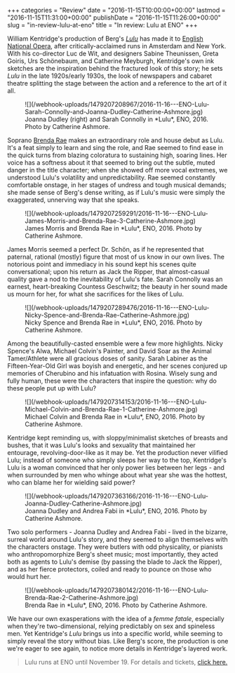 +++
categories = "Review"
date = "2016-11-15T10:00:00+00:00"
lastmod = "2016-11-15T11:31:00+00:00"
publishDate = "2016-11-15T11:26:00+00:00"
slug = "in-review-lulu-at-eno"
title = "In review: Lulu at ENO"
+++

William Kentridge's production of Berg's [*Lulu*](https://www.eno.org/whats-on/lulu/) has made it to [English National Opera](/scene/companies/english-national-opera/), after critically-acclaimed runs in Amsterdam and New York. With his co-director Luc de Wit, and designers Sabine Theunissen, Greta Goiris, Urs Schönebaum, and Catherine Meyburgh, Kentridge's own ink sketches are the inspiration behind the fractured look of this story; he sets *Lulu* in the late 1920s/early 1930s, the look of newspapers and cabaret theatre splitting the stage between the action and a reference to the art of it all.

<figure data-type="image">
![](/webhook-uploads/1479207208967/2016-11-16---ENO-Lulu-Sarah-Connolly-and-Joanna-Dudley-Catherine-Ashmore.jpg)
<figcaption>Joanna Dudley (right) and Sarah Connolly in *Lulu*, ENO, 2016. Photo by Catherine Ashmore.</figcaption>
</figure>

Soprano [Brenda Rae](/scene/people/brenda-rae/) makes an extraordinary role and house debut as Lulu. It's a feat simply to learn and sing the role, and Rae seemed to find ease in the quick turns from blazing coloratura to sustaining high, soaring lines. Her voice has a softness about it that seemed to bring out the subtle, muted danger in the title character; when she showed off more vocal extremes, we understood Lulu's volatility and unpredictability. Rae seemed constantly comfortable onstage, in her stages of undress and tough musical demands; she made sense of Berg's dense writing, as if Lulu's music were simply the exaggerated, unnerving way that she speaks. 

<figure data-type="image">
![](/webhook-uploads/1479207259291/2016-11-16---ENO-Lulu-James-Morris-and-Brenda-Rae-3-Catherine-Ashmore.jpg)
<figcaption>James Morris and Brenda Rae in *Lulu*, ENO, 2016. Photo by Catherine Ashmore.</figcaption>
</figure>

James Morris seemed a perfect Dr. Schön, as if he represented that paternal, rational (mostly) figure that most of us know in our own lives. The notorious point and immediacy in his sound kept his scenes quite conversational; upon his return as Jack the Ripper, that almost-casual quality gave a nod to the inevitability of Lulu's fate. Sarah Connolly was an earnest, heart-breaking Countess Geschwitz; the beauty in her sound made us mourn for her, for what she sacrifices for the likes of Lulu.

<figure data-type="image">
![](/webhook-uploads/1479207289476/2016-11-16---ENO-Lulu-Nicky-Spence-and-Brenda-Rae-Catherine-Ashmore.jpg)
<figcaption>Nicky Spence and Brenda Rae in *Lulu*, ENO, 2016. Photo by Catherine Ashmore.</figcaption>
</figure>

Among the beautifully-casted ensemble were a few more highlights. Nicky Spence's Alwa, Michael Colvin's Painter, and David Soar as the Animal Tamer/Athlete were all gracious doses of sanity. Sarah Labiner as the Fifteen-Year-Old Girl was boyish and energetic, and her scenes conjured up memories of Cherubino and his infatuation with Rosina. Wisely sung and fully human, these were the characters that inspire the question: why do these people put up with Lulu?

<figure data-type="image">
![](/webhook-uploads/1479207314153/2016-11-16---ENO-Lulu-Michael-Colvin-and-Brenda-Rae-1-Catherine-Ashmore.jpg)
<figcaption>Michael Colvin and Brenda Rae in *Lulu*, ENO, 2016. Photo by Catherine Ashmore.</figcaption>
</figure>

Kentridge kept reminding us, with sloppy/minimalist sketches of breasts and bushes, that it was Lulu's looks and sexuality that maintained her entourage, revolving-door-like as it may be. Yet the production never vilified Lulu; instead of someone who simply sleeps her way to the top, Kentridge's Lulu is a woman convinced that her only power lies between her legs - and when surrounded by men who whinge about what year she was the hottest, who can blame her for wielding said power?

<figure data-type="image">
![](/webhook-uploads/1479207363166/2016-11-16---ENO-Lulu-Joanna-Dudley-Catherine-Ashmore.jpg)
<figcaption>Joanna Dudley and Andrea Fabi in *Lulu*, ENO, 2016. Photo by Catherine Ashmore.</figcaption>
</figure>

Two solo performers - Joanna Dudley and Andrea Fabi - lived in the bizarre, surreal world around Lulu's story, and they seemed to align themselves with the characters onstage. They were butlers with odd physicality, or pianists who anthropomorphize Berg's sheet music; most importantly, they acted both as agents to Lulu's demise (by passing the blade to Jack the Ripper), and as her fierce protectors, coiled and ready to pounce on those who would hurt her.

<figure data-type="image">
![](/webhook-uploads/1479207380142/2016-11-16---ENO-Lulu-Brenda-Rae-2-Catherine-Ashmore.jpg)
<figcaption>Brenda Rae in *Lulu*, ENO, 2016. Photo by Catherine Ashmore.</figcaption>
</figure>

We have our own exasperations with the idea of a *femme fatale*, especially when they're two-dimensional, relying predictably on sex and spineless men. Yet Kentridge's *Lulu* brings us into a specific world, while seeming to simply reveal the story without bias. Like Berg's score, the production is one we're eager to see again, to notice more details in Kentridge's layered work. 

>Lulu runs at ENO until November 19. For details and tickets, [click here.](https://www.eno.org/whats-on/lulu/)
